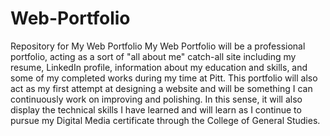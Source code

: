 # Web-Portfolio
Repository for My Web Portfolio
My Web Portfolio will be a professional portfolio, acting as a sort of "all about me" catch-all site including my resume, LinkedIn profile, information about my education and skills, and some of my completed works during my time at Pitt. This portfolio will also act as my first attempt at designing a website and will be something I can continuously work on improving and polishing. In this sense, it will also display the technical skills I have learned and will learn as I continue to pursue my Digital Media certificate through the College of General Studies. 
